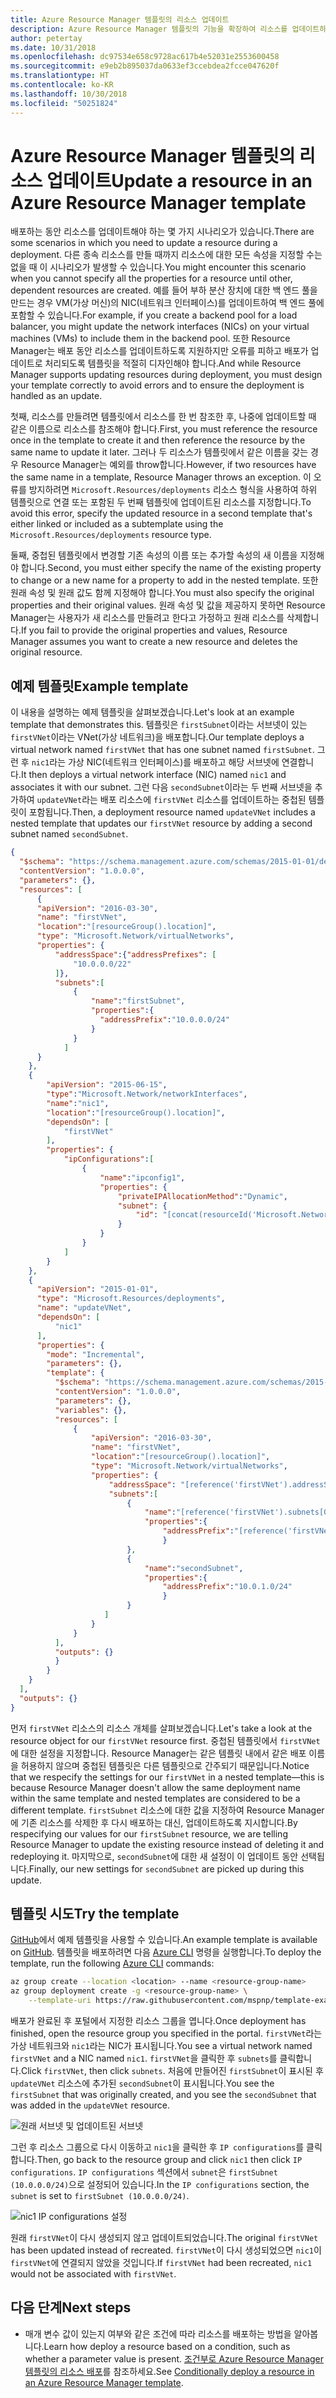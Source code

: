 ```yaml
---
title: Azure Resource Manager 템플릿의 리소스 업데이트
description: Azure Resource Manager 템플릿의 기능을 확장하여 리소스를 업데이트하는 방법을 설명합니다.
author: petertay
ms.date: 10/31/2018
ms.openlocfilehash: dc97534e658c9728ac617b4e52031e2553600458
ms.sourcegitcommit: e9eb2b895037da0633ef3ccebdea2fcce047620f
ms.translationtype: HT
ms.contentlocale: ko-KR
ms.lasthandoff: 10/30/2018
ms.locfileid: "50251824"
---
```

# <a name="update-a-resource-in-an-azure-resource-manager-template"></a><span data-ttu-id="66f45-103">Azure Resource Manager 템플릿의 리소스 업데이트</span><span class="sxs-lookup"><span data-stu-id="66f45-103">Update a resource in an Azure Resource Manager template</span></span>

<span data-ttu-id="66f45-104">배포하는 동안 리소스를 업데이트해야 하는 몇 가지 시나리오가 있습니다.</span><span class="sxs-lookup"><span data-stu-id="66f45-104">There are some scenarios in which you need to update a resource during a deployment.</span></span> <span data-ttu-id="66f45-105">다른 종속 리소스를 만들 때까지 리소스에 대한 모든 속성을 지정할 수는 없을 때 이 시나리오가 발생할 수 있습니다.</span><span class="sxs-lookup"><span data-stu-id="66f45-105">You might encounter this scenario when you cannot specify all the properties for a resource until other, dependent resources are created.</span></span> <span data-ttu-id="66f45-106">예를 들어 부하 분산 장치에 대한 백 엔드 풀을 만드는 경우 VM(가상 머신)의 NIC(네트워크 인터페이스)를 업데이트하여 백 엔드 풀에 포함할 수 있습니다.</span><span class="sxs-lookup"><span data-stu-id="66f45-106">For example, if you create a backend pool for a load balancer, you might update the network interfaces (NICs) on your virtual machines (VMs) to include them in the backend pool.</span></span> <span data-ttu-id="66f45-107">또한 Resource Manager는 배포 동안 리소스를 업데이트하도록 지원하지만 오류를 피하고 배포가 업데이트로 처리되도록 템플릿을 적절히 디자인해야 합니다.</span><span class="sxs-lookup"><span data-stu-id="66f45-107">And while Resource Manager supports updating resources during deployment, you must design your template correctly to avoid errors and to ensure the deployment is handled as an update.</span></span>

<span data-ttu-id="66f45-108">첫째, 리소스를 만들려면 템플릿에서 리소스를 한 번 참조한 후, 나중에 업데이트할 때 같은 이름으로 리소스를 참조해야 합니다.</span><span class="sxs-lookup"><span data-stu-id="66f45-108">First, you must reference the resource once in the template to create it and then reference the resource by the same name to update it later.</span></span> <span data-ttu-id="66f45-109">그러나 두 리소스가 템플릿에서 같은 이름을 갖는 경우 Resource Manager는 예외를 throw합니다.</span><span class="sxs-lookup"><span data-stu-id="66f45-109">However, if two resources have the same name in a template, Resource Manager throws an exception.</span></span> <span data-ttu-id="66f45-110">이 오류를 방지하려면 `Microsoft.Resources/deployments` 리소스 형식을 사용하여 하위 템플릿으로 연결 또는 포함된 두 번째 템플릿에 업데이트된 리소스를 지정합니다.</span><span class="sxs-lookup"><span data-stu-id="66f45-110">To avoid this error, specify the updated resource in a second template that's either linked or included as a subtemplate using the `Microsoft.Resources/deployments` resource type.</span></span>

<span data-ttu-id="66f45-111">둘째, 중첩된 템플릿에서 변경할 기존 속성의 이름 또는 추가할 속성의 새 이름을 지정해야 합니다.</span><span class="sxs-lookup"><span data-stu-id="66f45-111">Second, you must either specify the name of the existing property to change or a new name for a property to add in the nested template.</span></span> <span data-ttu-id="66f45-112">또한 원래 속성 및 원래 값도 함께 지정해야 합니다.</span><span class="sxs-lookup"><span data-stu-id="66f45-112">You must also specify the original properties and their original values.</span></span> <span data-ttu-id="66f45-113">원래 속성 및 값을 제공하지 못하면 Resource Manager는 사용자가 새 리소스를 만들려고 한다고 가정하고 원래 리소스를 삭제합니다.</span><span class="sxs-lookup"><span data-stu-id="66f45-113">If you fail to provide the original properties and values, Resource Manager assumes you want to create a new resource and deletes the original resource.</span></span>

## <a name="example-template"></a><span data-ttu-id="66f45-114">예제 템플릿</span><span class="sxs-lookup"><span data-stu-id="66f45-114">Example template</span></span>

<span data-ttu-id="66f45-115">이 내용을 설명하는 예제 템플릿을 살펴보겠습니다.</span><span class="sxs-lookup"><span data-stu-id="66f45-115">Let's look at an example template that demonstrates this.</span></span> <span data-ttu-id="66f45-116">템플릿은 `firstSubnet`이라는 서브넷이 있는 `firstVNet`이라는 VNet(가상 네트워크)을 배포합니다.</span><span class="sxs-lookup"><span data-stu-id="66f45-116">Our template deploys a virtual network  named `firstVNet` that has one subnet named `firstSubnet`.</span></span> <span data-ttu-id="66f45-117">그런 후 `nic1`라는 가상 NIC(네트워크 인터페이스)를 배포하고 해당 서브넷에 연결합니다.</span><span class="sxs-lookup"><span data-stu-id="66f45-117">It then deploys a virtual network interface (NIC) named `nic1` and associates it with our subnet.</span></span> <span data-ttu-id="66f45-118">그런 다음 `secondSubnet`이라는 두 번째 서브넷을 추가하여 `updateVNet`라는 배포 리소스에 `firstVNet` 리소스를 업데이트하는 중첩된 템플릿이 포함됩니다.</span><span class="sxs-lookup"><span data-stu-id="66f45-118">Then, a deployment resource named `updateVNet` includes a nested template that updates our `firstVNet` resource by adding a second subnet named `secondSubnet`.</span></span> 

```json
{
  "$schema": "https://schema.management.azure.com/schemas/2015-01-01/deploymentTemplate.json#",
  "contentVersion": "1.0.0.0",
  "parameters": {},
  "resources": [
      {
      "apiVersion": "2016-03-30",
      "name": "firstVNet",
      "location":"[resourceGroup().location]",
      "type": "Microsoft.Network/virtualNetworks",
      "properties": {
          "addressSpace":{"addressPrefixes": [
              "10.0.0.0/22"
          ]},
          "subnets":[              
              {
                  "name":"firstSubnet",
                  "properties":{
                    "addressPrefix":"10.0.0.0/24"
                  }
              }
            ]
      }
    },
    {
        "apiVersion": "2015-06-15",
        "type":"Microsoft.Network/networkInterfaces",
        "name":"nic1",
        "location":"[resourceGroup().location]",
        "dependsOn": [
            "firstVNet"
        ],
        "properties": {
            "ipConfigurations":[
                {
                    "name":"ipconfig1",
                    "properties": {
                        "privateIPAllocationMethod":"Dynamic",
                        "subnet": {
                            "id": "[concat(resourceId('Microsoft.Network/virtualNetworks','firstVNet'),'/subnets/firstSubnet')]"
                        }
                    }
                }
            ]
        }
    },
    {
      "apiVersion": "2015-01-01",
      "type": "Microsoft.Resources/deployments",
      "name": "updateVNet",
      "dependsOn": [
          "nic1"
      ],
      "properties": {
        "mode": "Incremental",
        "parameters": {},
        "template": {
          "$schema": "https://schema.management.azure.com/schemas/2015-01-01/deploymentTemplate.json#",
          "contentVersion": "1.0.0.0",
          "parameters": {},
          "variables": {},
          "resources": [
              {
                  "apiVersion": "2016-03-30",
                  "name": "firstVNet",
                  "location":"[resourceGroup().location]",
                  "type": "Microsoft.Network/virtualNetworks",
                  "properties": {
                      "addressSpace": "[reference('firstVNet').addressSpace]",
                      "subnets":[
                          {
                              "name":"[reference('firstVNet').subnets[0].name]",
                              "properties":{
                                  "addressPrefix":"[reference('firstVNet').subnets[0].properties.addressPrefix]"
                                  }
                          },
                          {
                              "name":"secondSubnet",
                              "properties":{
                                  "addressPrefix":"10.0.1.0/24"
                                  }
                          }
                     ]
                  }
              }
          ],
          "outputs": {}
          }
        }
    }
  ],
  "outputs": {}
}
```

<span data-ttu-id="66f45-119">먼저 `firstVNet` 리소스의 리소스 개체를 살펴보겠습니다.</span><span class="sxs-lookup"><span data-stu-id="66f45-119">Let's take a look at the resource object for our `firstVNet` resource first.</span></span> <span data-ttu-id="66f45-120">중첩된 템플릿에서 `firstVNet`에 대한 설정을 지정합니다. Resource Manager는 같은 템플릿 내에서 같은 배포 이름을 허용하지 않으며 중첩된 템플릿은 다른 템플릿으로 간주되기 때문입니다.</span><span class="sxs-lookup"><span data-stu-id="66f45-120">Notice that we respecify the settings for our `firstVNet` in a nested template&mdash;this is because Resource Manager doesn't allow the same deployment name within the same template and nested templates are considered to be a different template.</span></span> <span data-ttu-id="66f45-121">`firstSubnet` 리소스에 대한 값을 지정하여 Resource Manager에 기존 리소스를 삭제한 후 다시 배포하는 대신, 업데이트하도록 지시합니다.</span><span class="sxs-lookup"><span data-stu-id="66f45-121">By respecifying our values for our `firstSubnet` resource, we are telling Resource Manager to update the existing resource instead of deleting it and redeploying it.</span></span> <span data-ttu-id="66f45-122">마지막으로, `secondSubnet`에 대한 새 설정이 이 업데이트 동안 선택됩니다.</span><span class="sxs-lookup"><span data-stu-id="66f45-122">Finally, our new settings for `secondSubnet` are picked up during this update.</span></span>

## <a name="try-the-template"></a><span data-ttu-id="66f45-123">템플릿 시도</span><span class="sxs-lookup"><span data-stu-id="66f45-123">Try the template</span></span>

<span data-ttu-id="66f45-124">[GitHub][github]에서 예제 템플릿을 사용할 수 있습니다.</span><span class="sxs-lookup"><span data-stu-id="66f45-124">An example template is available on [GitHub][github].</span></span> <span data-ttu-id="66f45-125">템플릿을 배포하려면 다음 [Azure CLI][cli] 명령을 실행합니다.</span><span class="sxs-lookup"><span data-stu-id="66f45-125">To deploy the template, run the following [Azure CLI][cli] commands:</span></span>

```bash
az group create --location <location> --name <resource-group-name>
az group deployment create -g <resource-group-name> \
    --template-uri https://raw.githubusercontent.com/mspnp/template-examples/master/example1-update/deploy.json
```

<span data-ttu-id="66f45-126">배포가 완료된 후 포털에서 지정한 리소스 그룹을 엽니다.</span><span class="sxs-lookup"><span data-stu-id="66f45-126">Once deployment has finished, open the resource group you specified in the portal.</span></span> <span data-ttu-id="66f45-127">`firstVNet`라는 가상 네트워크와 `nic1`라는 NIC가 표시됩니다.</span><span class="sxs-lookup"><span data-stu-id="66f45-127">You see a virtual network named `firstVNet` and a NIC named `nic1`.</span></span> <span data-ttu-id="66f45-128">`firstVNet`을 클릭한 후 `subnets`를 클릭합니다.</span><span class="sxs-lookup"><span data-stu-id="66f45-128">Click `firstVNet`, then click `subnets`.</span></span> <span data-ttu-id="66f45-129">처음에 만들어진 `firstSubnet`이 표시된 후 `updateVNet` 리소스에 추가된 `secondSubnet`이 표시됩니다.</span><span class="sxs-lookup"><span data-stu-id="66f45-129">You see the `firstSubnet` that was originally created, and you see the `secondSubnet` that was added in the `updateVNet` resource.</span></span> 

![원래 서브넷 및 업데이트된 서브넷](../_images/firstVNet-subnets.png)

<span data-ttu-id="66f45-131">그런 후 리소스 그룹으로 다시 이동하고 `nic1`을 클릭한 후 `IP configurations`를 클릭합니다.</span><span class="sxs-lookup"><span data-stu-id="66f45-131">Then, go back to the resource group and click `nic1` then click `IP configurations`.</span></span> <span data-ttu-id="66f45-132">`IP configurations` 섹션에서 `subnet`은 `firstSubnet (10.0.0.0/24)`으로 설정되어 있습니다.</span><span class="sxs-lookup"><span data-stu-id="66f45-132">In the `IP configurations` section, the `subnet` is set to `firstSubnet (10.0.0.0/24)`.</span></span> 

![nic1 IP configurations 설정](../_images/nic1-ipconfigurations.png)

<span data-ttu-id="66f45-134">원래 `firstVNet`이 다시 생성되지 않고 업데이트되었습니다.</span><span class="sxs-lookup"><span data-stu-id="66f45-134">The original `firstVNet` has been updated instead of recreated.</span></span> <span data-ttu-id="66f45-135">`firstVNet`이 다시 생성되었으면 `nic1`이 `firstVNet`에 연결되지 않았을 것입니다.</span><span class="sxs-lookup"><span data-stu-id="66f45-135">If `firstVNet` had been recreated, `nic1` would not be associated with `firstVNet`.</span></span>

## <a name="next-steps"></a><span data-ttu-id="66f45-136">다음 단계</span><span class="sxs-lookup"><span data-stu-id="66f45-136">Next steps</span></span>

* <span data-ttu-id="66f45-137">매개 변수 값이 있는지 여부와 같은 조건에 따라 리소스를 배포하는 방법을 알아봅니다.</span><span class="sxs-lookup"><span data-stu-id="66f45-137">Learn how deploy a resource based on a condition, such as whether a parameter value is present.</span></span> <span data-ttu-id="66f45-138">[조건부로 Azure Resource Manager 템플릿의 리소스 배포](./conditional-deploy.md)를 참조하세요.</span><span class="sxs-lookup"><span data-stu-id="66f45-138">See [Conditionally deploy a resource in an Azure Resource Manager template](./conditional-deploy.md).</span></span>

[cli]: /cli/azure/?view=azure-cli-latest
[github]: https://github.com/mspnp/template-examples